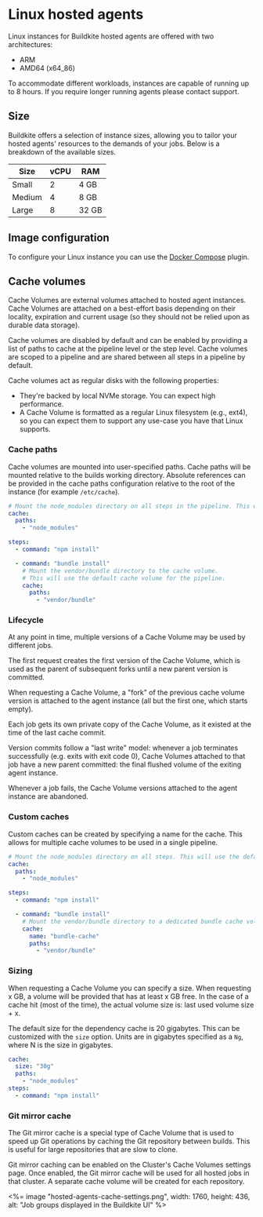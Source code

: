 # Linux hosted agents

Linux instances for Buildkite hosted agents are offered with two architectures:

- ARM
- AMD64 (x64_86)

To accommodate different workloads, instances are capable of running up to 8 hours. If you require longer running agents please contact support.

## Size

Buildkite offers a selection of instance sizes, allowing you to tailor your hosted agents' resources to the demands of your jobs. Below is a breakdown of the available sizes.

<table>
    <thead>
        <tr><th>Size</th><th>vCPU</th><th>RAM</th></tr>
    </thead>
    <tbody>
        <tr><td>Small</td><td>2</td><td>4 GB</td></tr>
        <tr><td>Medium</td><td>4</td><td>8 GB</td></tr>
        <tr><td>Large</td><td>8</td><td>32 GB</td></tr>
    </tbody>
</table>

## Image configuration

To configure your Linux instance you can use the [Docker Compose](https://github.com/buildkite-plugins/docker-compose-buildkite-plugin) plugin.

## Cache volumes

Cache Volumes are external volumes attached to hosted agent instances. Cache Volumes are attached on a best-effort basis depending on their locality, expiration and current usage (so they should not be relied upon as durable data storage).

Cache volumes are disabled by default and can be enabled by providing a list of paths to cache at the pipeline level or the step level. Cache volumes are scoped to a pipeline and are shared between all steps in a pipeline by default.

Cache volumes act as regular disks with the following properties:

- They're backed by local NVMe storage. You can expect high performance.
- A Cache Volume is formatted as a regular Linux filesystem (e.g., ext4), so you can expect them to support any use-case you have that Linux supports.

### Cache paths

Cache volumes are mounted into user-specified paths. Cache paths will be mounted relative to the builds working directory. Absolute references can be provided in the cache paths configuration relative to the root of the instance (for example `/etc/cache`).

```yaml
# Mount the node_modules directory on all steps in the pipeline. This will use the default cache volume for the pipeline.
cache:
  paths:
    - "node_modules"

steps:
  - command: "npm install"

  - command: "bundle install"
    # Mount the vendor/bundle directory to the cache volume.
    # This will use the default cache volume for the pipeline.
    cache:
      paths:
        - "vendor/bundle"
```

### Lifecycle

At any point in time, multiple versions of a Cache Volume may be used by different jobs.

The first request creates the first version of the Cache Volume, which is used as the parent of subsequent forks until a new parent version is committed.

When requesting a Cache Volume, a "fork" of the previous cache volume version is attached to the agent instance (all but the first one, which starts empty).

Each job gets its own private copy of the Cache Volume, as it existed at the time of the last cache commit.

Version commits follow a "last write" model: whenever a job terminates successfully (e.g. exits with exit code 0), Cache Volumes attached to that job have a new parent committed: the final flushed volume of the exiting agent instance.

Whenever a job fails, the Cache Volume versions attached to the agent instance are abandoned.

### Custom caches

Custom caches can be created by specifying a name for the cache. This allows for multiple cache volumes to be used in a single pipeline.

```yaml
# Mount the node_modules directory on all steps. This will use the default cache volume for the pipeline.
cache:
  paths:
    - "node_modules"

steps:
  - command: "npm install"

  - command: "bundle install"
    # Mount the vendor/bundle directory to a dedicated bundle cache volume. One bundle cache volume will be created for the pipeline.
    cache:
      name: "bundle-cache"
      paths:
        - "vendor/bundle"
```

### Sizing

When requesting a Cache Volume you can specify a size. When requesting x GB, a volume will be provided that has at least x GB free. In the case of a cache hit (most of the time), the actual volume size is: last used volume size + x.

The default size for the dependency cache is 20 gigabytes. This can be customized with the `size` option. Units are in gigabytes specified as a `Ng`, where N is the size in gigabytes.

```yaml
cache:
  size: "30g"
  paths:
    - "node_modules"
steps:
  - command: "npm install"
```

### Git mirror cache

The Git mirror cache is a special type of Cache Volume that is used to speed up Git operations by caching the Git repository between builds. This is useful for large repositories that are slow to clone.

Git mirror caching can be enabled on the Cluster's Cache Volumes settings page. Once enabled, the Git mirror cache will be used for all hosted jobs in that cluster. A separate cache volume will be created for each repository.

<%= image "hosted-agents-cache-settings.png", width: 1760, height: 436, alt: "Job groups displayed in the Buildkite UI" %>
